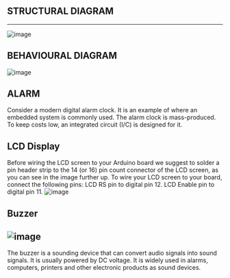 ## STRUCTURAL DIAGRAM
------------------------------------------------
![image](https://user-images.githubusercontent.com/98965702/155772682-89c47494-12f0-4d3b-9850-21ddc39f065d.png)


BEHAVIOURAL DIAGRAM
------------------------------------------------
![image](https://user-images.githubusercontent.com/98965702/155772842-32812609-e60b-4798-ad05-5da447944b4e.png)


ALARM
------------------------------------------------
Consider a modern digital alarm clock. It is an example of where an embedded system is commonly used. The alarm clock is mass-produced. To keep costs low, an integrated circuit (I/C) is designed for it.


LCD Display
-------------------------------------------------
Before wiring the LCD screen to your Arduino board we suggest to solder a pin header strip to the 14 (or 16) pin count connector of the LCD screen, as you can see in the image further up. To wire your LCD screen to your board, connect the following pins: LCD RS pin to digital pin 12. LCD Enable pin to digital pin 11.
![image](https://user-images.githubusercontent.com/98965702/157175264-c88e4422-3b87-4734-9840-b5082cc77850.png)


Buzzer
--------------------------------------------
![image](https://user-images.githubusercontent.com/98965702/157223727-fa0f7eb8-a6bc-4d39-bafb-4dcf873d9230.png)
--------------------------------------------
The buzzer is a sounding device that can convert audio signals into sound signals. It is usually powered by DC voltage. It is widely used in alarms, computers, printers and other electronic products as sound devices.

